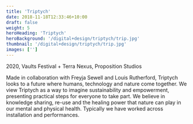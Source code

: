 ```yaml
---
title: 'Triptych'
date: 2018-11-18T12:33:46+10:00
draft: false
weight: 5
heroHeading: 'Triptych'
heroBackground: '/digital+design/triptych/trip.jpg'
thumbnail: '/digital+design/triptych/trip.jpg'
images: ['']
---
```

2020, Vaults Festival + Terra Nexus, Proposition Studios

Made in collaboration with Freyja Sewell and Louis Rutherford, Triptych looks to a future where humans, technology and nature come together. 
We view Triptych as a way to imagine sustainability and empowerment, presenting practical steps for everyone to take part. 
We believe in knowledge sharing, re-use and the healing power that nature can play in our mental and physical health. Typically we have worked across installation and performances.

